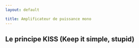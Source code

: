 ```yaml
---
layout: default

title: Amplificateur de puissance mono
---
```


<div class="container">

## Le principe KISS (Keep it simple, stupid)

</div>
